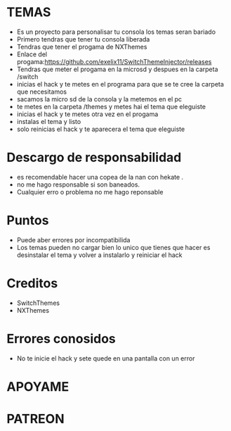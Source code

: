 # TEMAS
-  Es un proyecto para personalisar tu consola los temas seran bariado 
- Primero tendras que  tener tu  consola liberada 
- Tendras que tener el progama de NXThemes 
- Enlace del progama:https://github.com/exelix11/SwitchThemeInjector/releases
- Tendras que meter el progama en la microsd y despues en la carpeta /switch
- inicias el hack y te metes en el programa para que se te cree la carpeta que necesitamos 
- sacamos la micro sd de la consola y la metemos en el pc 
- te metes en la carpeta /themes y metes hai el tema que eleguiste 
- inicias el hack y te metes otra vez en el progama 
- instalas el tema y listo 
- solo reinicias el hack y te aparecera el tema que eleguiste 
# Descargo de responsabilidad 
- es recomendable hacer una copea de la nan con hekate .
- no me hago responsable si son baneados.
- Cualquier erro o problema no me hago reponsable 
# Puntos 
- Puede aber errores por incompatibilida 
- Los temas pueden no cargar bien lo unico que tienes que hacer es desinstalar el tema y volver a instalarlo y reiniciar el hack
# Creditos
- SwitchThemes
- NXThemes
# Errores conosidos 
- No te inicie el hack y sete quede en una pantalla con un error
# APOYAME
# PATREON
